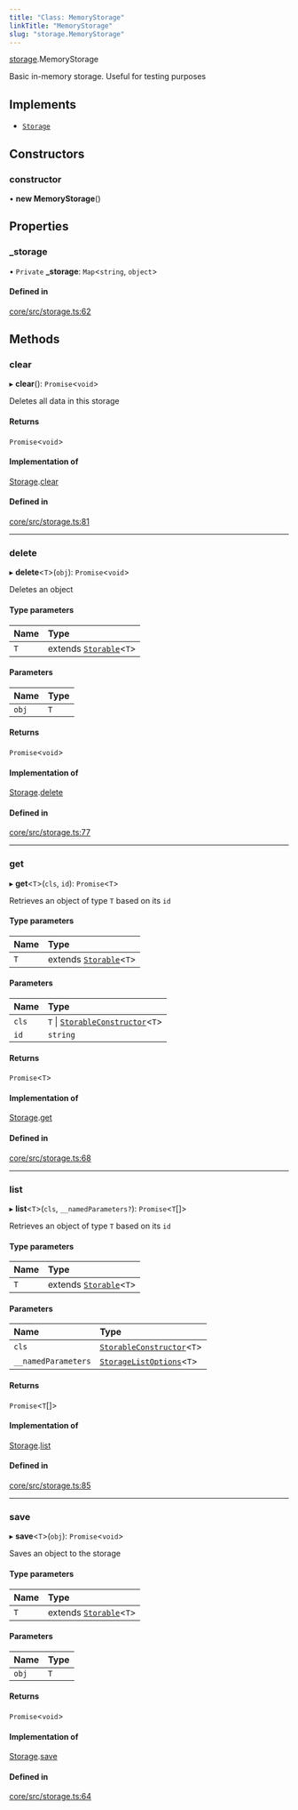 ```yaml
---
title: "Class: MemoryStorage"
linkTitle: "MemoryStorage"
slug: "storage.MemoryStorage"
---
```


[storage](../../modules/storage).MemoryStorage

Basic in-memory storage. Useful for testing purposes

## Implements

-   [`Storage`](../../interfaces/storage.Storage)

## Constructors

### constructor

• **new MemoryStorage**()

## Properties

### \_storage

• `Private` **\_storage**: `Map`<`string`, `object`\>

#### Defined in

[core/src/storage.ts:62](https://github.com/padloc/padloc/blob/b00eb4fd/packages/core/src/storage.ts#L62)

## Methods

### clear

▸ **clear**(): `Promise`<`void`\>

Deletes all data in this storage

#### Returns

`Promise`<`void`\>

#### Implementation of

[Storage](../../interfaces/storage.Storage).[clear](../interfaces/storage.Storage.md#clear)

#### Defined in

[core/src/storage.ts:81](https://github.com/padloc/padloc/blob/b00eb4fd/packages/core/src/storage.ts#L81)

---

### delete

▸ **delete**<`T`\>(`obj`): `Promise`<`void`\>

Deletes an object

#### Type parameters

| Name | Type                                            |
| :--- | :---------------------------------------------- |
| `T`  | extends [`Storable`](../storage.Storable)<`T`\> |

#### Parameters

| Name  | Type |
| :---- | :--- |
| `obj` | `T`  |

#### Returns

`Promise`<`void`\>

#### Implementation of

[Storage](../../interfaces/storage.Storage).[delete](../interfaces/storage.Storage.md#delete)

#### Defined in

[core/src/storage.ts:77](https://github.com/padloc/padloc/blob/b00eb4fd/packages/core/src/storage.ts#L77)

---

### get

▸ **get**<`T`\>(`cls`, `id`): `Promise`<`T`\>

Retrieves an object of type `T` based on its `id`

#### Type parameters

| Name | Type                                            |
| :--- | :---------------------------------------------- |
| `T`  | extends [`Storable`](../storage.Storable)<`T`\> |

#### Parameters

| Name  | Type                                                                            |
| :---- | :------------------------------------------------------------------------------ |
| `cls` | `T` \| [`StorableConstructor`](../modules/storage.md#storableconstructor)<`T`\> |
| `id`  | `string`                                                                        |

#### Returns

`Promise`<`T`\>

#### Implementation of

[Storage](../../interfaces/storage.Storage).[get](../interfaces/storage.Storage.md#get)

#### Defined in

[core/src/storage.ts:68](https://github.com/padloc/padloc/blob/b00eb4fd/packages/core/src/storage.ts#L68)

---

### list

▸ **list**<`T`\>(`cls`, `__namedParameters?`): `Promise`<`T`[]\>

Retrieves an object of type `T` based on its `id`

#### Type parameters

| Name | Type                                            |
| :--- | :---------------------------------------------- |
| `T`  | extends [`Storable`](../storage.Storable)<`T`\> |

#### Parameters

| Name                | Type                                                                      |
| :------------------ | :------------------------------------------------------------------------ |
| `cls`               | [`StorableConstructor`](../modules/storage.md#storableconstructor)<`T`\>  |
| `__namedParameters` | [`StorageListOptions`](../../interfaces/storage.StorageListOptions)<`T`\> |

#### Returns

`Promise`<`T`[]\>

#### Implementation of

[Storage](../../interfaces/storage.Storage).[list](../interfaces/storage.Storage.md#list)

#### Defined in

[core/src/storage.ts:85](https://github.com/padloc/padloc/blob/b00eb4fd/packages/core/src/storage.ts#L85)

---

### save

▸ **save**<`T`\>(`obj`): `Promise`<`void`\>

Saves an object to the storage

#### Type parameters

| Name | Type                                            |
| :--- | :---------------------------------------------- |
| `T`  | extends [`Storable`](../storage.Storable)<`T`\> |

#### Parameters

| Name  | Type |
| :---- | :--- |
| `obj` | `T`  |

#### Returns

`Promise`<`void`\>

#### Implementation of

[Storage](../../interfaces/storage.Storage).[save](../interfaces/storage.Storage.md#save)

#### Defined in

[core/src/storage.ts:64](https://github.com/padloc/padloc/blob/b00eb4fd/packages/core/src/storage.ts#L64)
